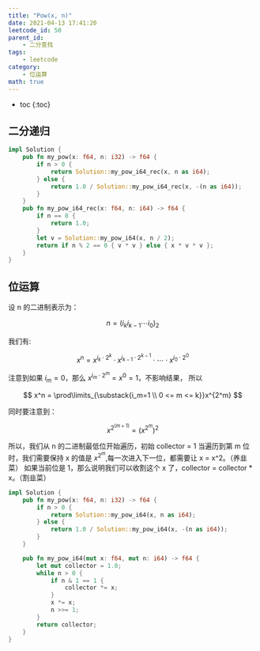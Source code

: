 ```yaml
---
title: "Pow(x, n)"
date: 2021-04-13 17:41:20
leetcode_id: 50
parent_id:
    - 二分查找
tags:
    - leetcode
category:
    - 位运算
math: true
---
```


* toc
{:toc}

## 二分递归

```rust
impl Solution {
    pub fn my_pow(x: f64, n: i32) -> f64 {
        if n > 0 {
            return Solution::my_pow_i64_rec(x, n as i64);
        } else {
            return 1.0 / Solution::my_pow_i64_rec(x, -(n as i64));
        }
    }
    pub fn my_pow_i64_rec(x: f64, n: i64) -> f64 {
        if n == 0 {
            return 1.0;
        }
        let v = Solution::my_pow_i64(x, n / 2);
        return if n % 2 == 0 { v * v } else { x * v * v };
    }
}
```

## 位运算

设 n 的二进制表示为：

$$ n = (i_k i_{k-1} \cdots i_0)_2 $$

我们有:

$$
x^n = x^{i_k\cdot 2^k} \cdot x^{i_{k-1}\cdot 2^{k-1}} \cdot \cdots \cdot x^{i_0\cdot 2^0}
$$

注意到如果 $i_m = 0$，那么 $x^{i_m\cdot 2^m} = x^0 = 1$，不影响结果，
所以

$$
x^n = \prod\limits_{\substack{i_m=1 \\ 0 <= m <= k}}x^{2^m}
$$

同时要注意到：

$$
x^{2^{(m+1)}} = (x^{2^m})^2
$$

所以，我们从 n 的二进制最低位开始遍历，初始 collector = 1
当遍历到第 m 位时，我们需要保持 x 的值是 $x^{2^m}$,每一次进入下一位，都需要让 x = x^2。（养韭菜）
如果当前位是 1，那么说明我们可以收割这个 x 了，collector = collector * x。（割韭菜）

```rust
impl Solution {
    pub fn my_pow(x: f64, n: i32) -> f64 {
        if n > 0 {
            return Solution::my_pow_i64(x, n as i64);
        } else {
            return 1.0 / Solution::my_pow_i64(x, -(n as i64));
        }
    }

    pub fn my_pow_i64(mut x: f64, mut n: i64) -> f64 {
        let mut collector = 1.0;
        while n > 0 {
            if n & 1 == 1 {
                collector *= x;
            }
            x *= x;
            n >>= 1;
        }
        return collector;
    }
}
```
